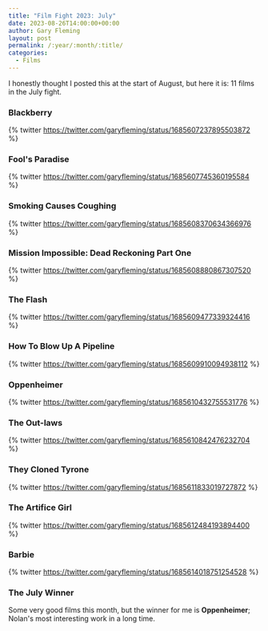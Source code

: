 ```yaml
---
title: "Film Fight 2023: July"
date: 2023-08-26T14:00:00+00:00
author: Gary Fleming
layout: post
permalink: /:year/:month/:title/
categories:
  - Films
---
```


I honestly thought I posted this at the start of August, but here it is: 11 films in the July fight.

### Blackberry

{% twitter https://twitter.com/garyfleming/status/1685607237895503872 %}

### Fool's Paradise

{% twitter https://twitter.com/garyfleming/status/1685607745360195584 %}

### Smoking Causes Coughing

{% twitter https://twitter.com/garyfleming/status/1685608370634366976 %}

### Mission Impossible: Dead Reckoning Part One

{% twitter https://twitter.com/garyfleming/status/1685608880867307520 %}

### The Flash

{% twitter https://twitter.com/garyfleming/status/1685609477339324416 %}

### How To Blow Up A Pipeline

{% twitter https://twitter.com/garyfleming/status/1685609910094938112 %}

### Oppenheimer

{% twitter https://twitter.com/garyfleming/status/1685610432755531776 %}

### The Out-laws

{% twitter https://twitter.com/garyfleming/status/1685610842476232704 %}

### They Cloned Tyrone

{% twitter https://twitter.com/garyfleming/status/1685611833019727872 %}

### The Artifice Girl

{% twitter https://twitter.com/garyfleming/status/1685612484193894400 %}

### Barbie

{% twitter https://twitter.com/garyfleming/status/1685614018751254528 %}

### The July Winner

Some very good films this month, but the winner for me is **Oppenheimer**; Nolan's most interesting work in a long time.
